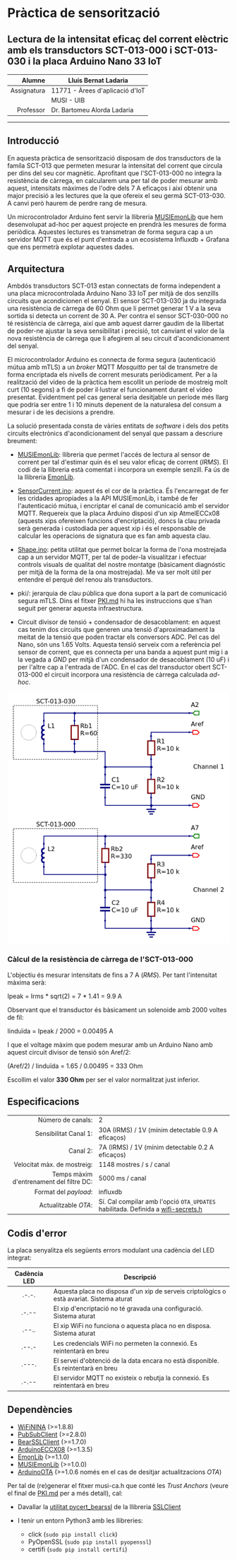 # Pràctica de sensorització

## Lectura de la intensitat eficaç del corrent elèctric amb els transductors SCT-013-000 i SCT-013-030 i la placa Arduino Nano 33 IoT 

| Alumne      | Lluís Bernat Ladaria  |
|---:         | --- |
| Assignatura | 11771 - Àrees d'aplicació d'IoT |
|             | MUSI - UIB  |
| Professor   | Dr. Bartomeu Alorda Ladaria |

---

## Introducció

En aquesta pràctica de sensorització disposam de dos transductors 
de la famíla SCT-013 que permeten mesurar la intensitat del corrent 
que circula per dins del seu cor magnètic. 
Aprofitant que l'SCT-013-000 no integra la resistència de càrrega, 
en calcularem una per tal de poder mesurar amb aquest, intensitats 
màximes de l'odre dels 7 A eficaços i així obtenir una major precisió a les 
lectures que la que ofereix el seu germà SCT-013-030. 
A canvi però haurem de perdre rang de mesura. 

Un microcontrolador Arduino fent servir la llibreria 
[MUSIEmonLib](https://github.com/llbernat/MUSIEmonLib.git) 
que hem desenvolupat ad-hoc per aquest projecte 
en prendrà les mesures de forma periòdica. 
Aquestes lectures es transmetran de forma segura cap a un servidor 
MQTT que és el punt d'entrada a un ecosistema 
Influxdb + Grafana que ens permetrà explotar aquestes dades. 

## Arquitectura

Ambdós transductors SCT-013 estan connectats de forma independent 
a una placa microcontrolada Arduino Nano 33 IoT per mitjà de dos 
senzills circuits que acondicionen el senyal. 
El sensor SCT-013-030 ja du integrada una resistència de càrrega de 60 Ohm 
que li permet generar 1 V a la seva sortida 
si detecta un corrent de 30 A. 
Per contra el sensor SCT-030-000 no té resistència de càrrega, 
així que amb aquest darrer gaudim de la llibertat de poder-ne 
ajustar la seva sensibilitat i precisió, tot canviant el valor de la 
nova resistència de càrrega que li afegirem al seu circuit 
d'acondicionament del senyal. 

El microcontrolador Arduino es connecta de forma segura 
(autenticació mútua amb mTLS) a un *broker* MQTT *Mosquitto* 
per tal de transmetre de forma encriptada 
els nivells de corrent mesurats periòdicament. 
Per a la realització del vídeo de la pràctica hem escollit un període 
de mostreig molt curt (10 segons) a fi de poder il·lustrar el funcionament 
durant el vídeo presentat. 
Evidentment pel cas general seria desitjable un període 
més llarg que podria ser entre 1 i 10 minuts depenent de la 
naturalesa del consum a mesurar i de les decisions a prendre. 

La solució presentada consta de vàries entitats de *software* i 
dels dos petits circuits electrònics d'acondicionament del 
senyal que passam a descriure breument: 

- [MUSIEmonLib](https://github.com/llbernat/MUSIEmonLib.git): 
llibreria que permet l'accés de lectura al sensor de corrent per tal d'estimar 
quin és el seu valor eficaç de corrent (*IRMS*). 
El codi de la llibreria està comentat i incorpora un exemple senzill.
Fa ús de la llibreria [EmonLib](https://github.com/openenergymonitor/EmonLib.git).

- [SensorCurrent.ino](SensorCurrent/SensorCurrent.ino): 
aquest és el cor de la pràctica. 
És l'encarregat de fer les cridades apropiades a la API MUSIEmonLib, 
i també de fer l'autenticació mútua, i encriptar el canal de 
comunicació amb el servidor MQTT.
Requereix que la placa Arduino disposi d'un xip AtmelECCx08 
(aquests xips ofereixen funcions d'encriptació), doncs 
la clau privada serà generada i custodiada per aquest xip 
i és el responsable de calcular les operacions de signatura que es fan amb aquesta clau.

- [Shape.ino](Shape/Shape.ino): 
petita utilitat que permet bolcar la forma de l'ona mostrejada cap a un servidor MQTT, 
per tal de poder-la visualitzar i efectuar controls visuals de qualitat 
del nostre montatge (bàsicament diagnóstic per mitjà de la forma de 
la ona mostrejada). 
Me va ser molt útil per entendre el perquè del renou als transductors.

- pki/: 
jerarquia de clau pública que dona suport a la part de comunicació segura mTLS. 
Dins el fitxer [PKI.md](PKI.md) hi ha les instruccions que s'han 
seguit per generar aquesta infraestructura.

- Circuit divisor de tensió + condensador de desacoblament: 
en aquest cas tenim dos circuits que generen una tensió d'aproximadament 
la meitat de la tensió que poden tractar els conversors ADC. 
Pel cas del Nano, són uns 1.65 Volts. 
Aquesta tensió serveix com a referència pel sensor de corrent, que es connecta 
per una banda a aquest punt mig i a la vegada a *GND* 
per mitjà d'un condensador de desacoblament (10 uF) i 
per l'altre cap a l'entrada de l'ADC. 
En el cas del transductor obert SCT-013-000 el circuit 
incorpora una resistència de càrrega calculada *ad-hoc*. 

![Esquema dels dos canals d'entrada](assets/SCT013-ArduinoNano-sch.png)

### Càlcul de la resistència de càrrega de l'SCT-013-000

L'objectiu és mesurar intensitats de fins a 7 A (*RMS*). Per tant l'intensitat màxima serà: 

Ipeak = Irms * sqrt(2) = 7 * 1.41 = 9.9 A

Observant que el transductor és bàsicament 
un solenoide amb 2000 voltes de fil: 

Iinduïda = Ipeak / 2000 = 0.00495 A

I que el voltage màxim que podem mesurar amb un Arduino Nano 
amb aquest circuit divisor de tensió són Aref/2:

(Aref/2) / Iinduïda = 1.65 / 0.00495 = 333 Ohm 

Escollim el valor **330 Ohm** per ser el valor normalitzat 
just inferior. 

## Especificacions 

| | |
|---:|---|
|Número de canals:| 2|
|Sensibilitat Canal 1:| 30A (IRMS) / 1V (mínim detectable 0.9 A eficaços) |
|Canal 2:| 7A (IRMS) / 1V (mínim detectable 0.2 A eficaços) |
|Velocitat màx. de mostreig:| 1148 mostres / s / canal |
|Temps màxim d'entrenament del filtre DC:| 5000 ms / canal|
|Format del *payload*:|influxdb|
|Actualitzable *OTA*:|Sí. Cal compilar amb l'opció `OTA_UPDATES` habilitada. Definida a [wifi-secrets.h](wifi/wifi-secrets.h)

## Codis d'error

La placa senyalitza els següents errors modulant una cadència del LED integrat:

| Cadència LED | Descripció |
| :---: | --- |
| .-.-. | Aquesta placa no disposa d'un xip de serveis criptològics o està avariat. Sistema aturat |
| .-.-- | El xip d'encriptació no té gravada una configuració. Sistema aturat |
| .--.. | El xip WiFi no funciona o aquesta placa no en disposa. Sistema aturat |
| .--.- | Les credencials WiFi no permeten la connexió. Es reintentarà en breu |
| .---. | El servei d'obtenció de la data encara no està disponible. Es reintentarà en breu |
| .-.-- | El servidor MQTT no existeix o rebutja la connexió. Es reintentarà en breu |

## Dependències 

- [WiFiNINA](https://github.com/arduino-libraries/WiFiNINA.git) (>=1.8.8)
- [PubSubClient](https://github.com/knolleary/pubsubclient.git) (>=2.8.0)
- [BearSSLClient](https://github.com/arduino-libraries/ArduinoBearSSL.git) (>=1.7.0)
- [ArduinoECCX08](https://github.com/arduino-libraries/ArduinoECCX08.git) (>=1.3.5)
- [EmonLib](https://github.com/openenergymonitor/EmonLib.git) (>=1.1.0)
- [MUSIEmonLib](https://github.com:llbernat/MUSIEmonLib.git) (>=1.0.0)
- [ArduinoOTA](https://github.com/jandrassy/ArduinoOTA.git) (>=1.0.6 només en el cas de desitjar actualitzacions *OTA*)

Per tal de (re)generar el fitxer musi-ca.h que conté les *Trust Anchors* 
(veure el final de [PKI.md](PKI.md) per a més detall), 
cal: 

- Davallar la 
[utilitat pycert_bearssl](https://github.com/OPEnSLab-OSU/SSLClient/tree/master/tools/pycert_bearssl)
de la llibreria 
[SSLClient](https://github.com/OPEnSLab-OSU/SSLClient)

- I tenir un entorn Python3 amb les llibreries: 
  - click (`sudo pip install click`)
  - PyOpenSSL (`sudo pip install pyopenssl`)
  - certifi (`sudo pip install certifi`)

